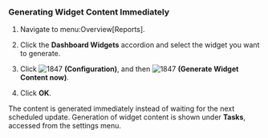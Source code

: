 ### Generating Widget Content Immediately

1.  Navigate to menu:Overview\[Reports\].

2.  Click the **Dashboard Widgets** accordion and select the widget you
    want to generate.

3.  Click ![1847](../images/1847.png) **(Configuration)**, and then
    ![1847](../images/1847.png) **(Generate Widget Content now)**.

4.  Click **OK**.

The content is generated immediately instead of waiting for the next
scheduled update. Generation of widget content is shown under **Tasks**,
accessed from the settings menu.
